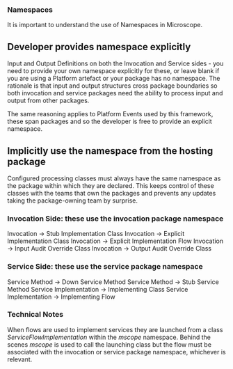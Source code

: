 ### Namespaces

It is important to understand the use of Namespaces in Microscope.

## Developer provides namespace explicitly

Input and Output Definitions on both the Invocation and Service sides - you need to provide your own namespace explicitly for these, or leave blank if you are using a Platform artefact or your package has no namespace. The rationale is that input and output structures cross package boundaries so both invocation and service packages need the ability to process input and output from other packages.

The same reasoning applies to Platform Events used by this framework, these span packages and so the developer is free to provide an explicit namespace.

## Implicitly use the namespace from the hosting package


Configured processing classes must always have the same namespace as the package within which they are declared. This keeps control of these classes with the teams that own the packages and prevents any updates taking the package-owning team by surprise.

### Invocation Side: these use the invocation package namespace

Invocation -> Stub Implementation Class
Invocation -> Explicit Implementation Class
Invocation -> Explicit Implementation Flow
Invocation -> Input Audit Override Class
Invocation -> Output Audit Override Class

### Service Side: these use the service package namespace

Service Method -> Down Service Method
Service Method -> Stub Service Method
Service Implementation -> Implementing Class
Service Implementation -> Implementing Flow


### Technical Notes

When flows are used to implement services they are launched from a class *ServiceFlowImplementation* within the *mscope* namespace. Behind the scenes *mscope* is used to call the launching class but the flow must be associated with the invocation or service package namespace, whichever is relevant. 
